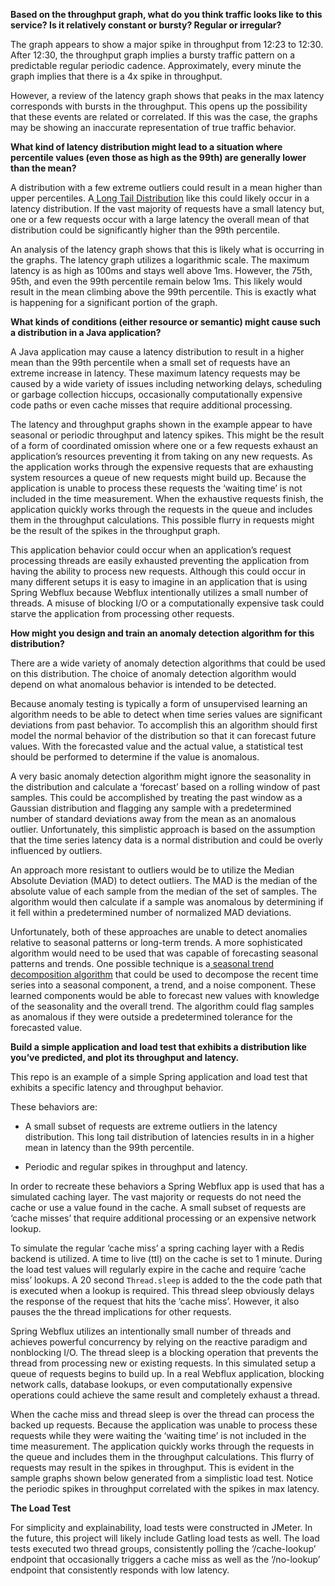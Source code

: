 **Based on the throughput graph, what do you think traffic looks like to this service? Is it relatively constant or bursty? Regular or irregular?**

The graph appears to show a major spike in throughput from 12:23 to 12:30. After 12:30, the throughput graph implies a bursty traffic pattern on a predictable regular periodic cadence. Approximately, every minute the graph implies that there is a 4x spike in throughput.

However, a review of the latency graph shows that peaks in the max latency corresponds with bursts in the throughput. This opens up the possibility that these events are related or correlated. If this was the case, the graphs may be showing an inaccurate representation of true traffic behavior.   

**What kind of latency distribution might lead to a situation where percentile values (even those as high as the 99th) are generally lower than the mean?**

A distribution with a few extreme outliers could result in a mean higher than upper percentiles. A[ Long Tail Distribution](https://en.wikipedia.org/wiki/Long_tail) like this could likely occur in a latency distribution. If the vast majority of requests have a small latency but, one or a few requests occur with a large latency the overall mean of that distribution could be significantly higher than the 99th percentile. 

An analysis of the latency graph shows that this is likely what is occurring in the graphs. The latency graph utilizes a logarithmic scale.  The maximum latency is as high as 100ms and stays well above 1ms. However, the 75th, 95th, and even the 99th percentile remain below 1ms. This likely would result in the mean climbing above the 99th percentile. This is exactly what is happening for a significant portion of the graph.

**What kinds of conditions (either resource or semantic) might cause such a distribution in a Java application?**

A Java application may cause a latency distribution to result in a higher mean than the 99th percentile when a small set of requests have an extreme increase in latency. These maximum latency requests may be caused by a wide variety of issues including networking delays, scheduling or garbage collection hiccups, occasionally computationally expensive code paths or even cache misses that require additional processing. 

The latency and throughput graphs shown in the example appear to have seasonal or periodic throughput and latency spikes. This might be the result of a form of coordinated omission where one or a few requests exhaust an application’s resources preventing it from taking on any new requests. As the application works through the expensive requests that are exhausting system resources a queue of new requests might build up. Because the application is unable to process these requests the ‘waiting time’ is not included in the time measurement. When the exhaustive requests finish, the application quickly works through the requests in the queue and includes them in the throughput calculations. This possible flurry in requests might be the result of the spikes in the throughput graph. 

This application behavior could occur when an application’s request processing threads are easily exhausted preventing the application from having the ability to process new requests. Although this could occur in many different setups it is easy to imagine in an application that is using Spring Webflux because Webflux intentionally utilizes a small number of threads. A misuse of blocking I/O or a computationally expensive task could starve the application from processing other requests. 

**How might you design and train an anomaly detection algorithm for this distribution?**

There are a wide variety of anomaly detection algorithms that could be used on this distribution. The choice of anomaly detection algorithm would depend on what anomalous behavior is intended to be detected. 

Because anomaly testing is typically a form of unsupervised learning an algorithm needs to be able to detect when time series values are significant deviations from past behavior. To accomplish this an algorithm should first model the normal behavior of the distribution so that it can forecast future values. With the forecasted value and the actual value, a statistical test should be performed to determine if the value is anomalous. 

A very basic anomaly detection algorithm might ignore the seasonality in the distribution and calculate a ‘forecast’ based on a rolling window of past samples. This could be accomplished by treating the past window as a Gaussian distribution and flagging any sample with a predetermined number of standard deviations away from the mean as an anomalous outlier. Unfortunately, this simplistic approach is based on the assumption that the time series latency data is a normal distribution and could be overly influenced by outliers. 

An approach more resistant to outliers would be to utilize the Median Absolute Deviation (MAD) to detect outliers. The MAD is the median of the absolute value of each sample from the median of the set of samples. The algorithm would then calculate if a sample was anomalous by determining if it fell within a predetermined number of normalized MAD deviations. 

Unfortunately, both of these approaches are unable to detect anomalies relative to seasonal patterns or long-term trends. A more sophisticated algorithm would need to be used that was capable of forecasting seasonal patterns and trends. One possible technique is a[ seasonal trend decomposition algorithm](https://en.wikipedia.org/wiki/Decomposition_of_time_series) that could be used to decompose the recent time series into a seasonal component, a trend, and a noise component. These learned components would be able to forecast new values with knowledge of the seasonality and the overall trend. The algorithm could flag samples as anomalous if they were outside a predetermined tolerance for the forecasted value.

**Build a simple application and load test that exhibits a distribution like you’ve predicted, and plot its throughput and latency.**

This repo is an example of a simple Spring application and load test that exhibits a specific latency and throughput behavior.

These behaviors are: 

* A small subset of requests are extreme outliers in the latency distribution. This long tail distribution of latencies results in in a higher mean in latency than the 99th percentile.

* Periodic and regular spikes in throughput and latency.

In order to recreate these behaviors a Spring Webflux app is used that has a simulated caching layer. The vast majority or requests do not need the cache or use a value found in the cache. A small subset of requests are ‘cache misses’ that require additional processing or an expensive network lookup. 

To simulate the regular ‘cache miss’ a spring caching layer with a Redis backend is utilized. A time to live (ttl) on the cache is set to 1 minute. During the load test values will regularly expire in the cache and require ‘cache miss’ lookups. A 20 second `Thread.sleep` is added to the the code path that is executed when a lookup is required. This thread sleep obviously delays the response of the request that hits the ‘cache miss’. However, it also pauses the the thread implications for other requests.

Spring Webflux utilizes an intentionally small number of threads and achieves powerful concurrency by relying on the reactive paradigm and nonblocking I/O. The thread sleep is a blocking operation that prevents the thread from processing new or existing requests. In this simulated setup a queue of requests begins to build up. In a real Webflux application, blocking network calls, database lookups, or even computationally expensive operations could achieve the same result and completely exhaust a thread. 

When the cache miss and thread sleep is over the thread can process the backed up requests. Because the application was unable to process these requests while they were waiting the ‘waiting time’ is not included in the time measurement. The application quickly works through the requests in the queue and includes them in the throughput calculations. This flurry of requests may result in the spikes in throughput. This is evident in the sample graphs shown below generated from a simplistic load test. Notice the periodic spikes in throughput correlated with the spikes in max latency. 

**The Load Test**

For simplicity and explainability, load tests were constructed in JMeter. In the future, this project will likely include Gatling load tests as well.  The load tests executed two thread groups, consistently polling the ‘/cache-lookup’ endpoint that occasionally triggers a cache miss as well as the ‘/no-lookup’ endpoint that consistently responds with low latency. 

